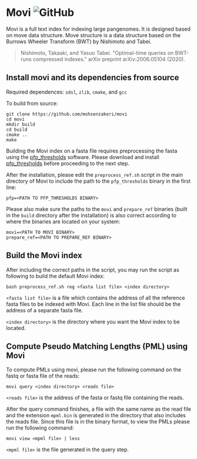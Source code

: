 # Movi ![GitHub](https://img.shields.io/github/license/mohsenzakeri/movi?color=green)

Movi is a full text index for indexing large pangenomes. It is designed based on move data structure. Move structure is a data structure based on the Burrows Wheeler Transform (BWT) by Nishimoto and Tabei.

>Nishimoto, Takaaki, and Yasuo Tabei. "Optimal-time queries on BWT-runs compressed indexes." arXiv preprint arXiv:2006.05104 (2020).

## Install movi and its dependencies from source


Required dependences: `sdsl`, `zlib`, `cmake`, and `gcc`

To build from source:
```
git clone https://github.com/mohsenzakeri/movi
cd movi
mkdir build
cd build
cmake ..
make
```

Building the Movi index on a fasta file requires preprocessing the fasta using the [pfp_thresholds](https://github.com/maxrossi91/pfp-thresholds) software. 
Please download and install [pfp_thresholds](https://github.com/maxrossi91/pfp-thresholds) before proceeding to the next step.

After the installation, please edit the `preprocess_ref.sh` script in the main directory of Movi to include the path to the `pfp_thresholds` binary in the first line:
```
pfp=<PATH TO PFP_THRESHOLDS BINARY>
```

Please also make sure the paths to the `movi` and `prepare_ref` binaries (built in the `build` directory after the installation) is also correct according to where the binaries are located on your system:
```
movi=<PATH TO MOVI BINARY>
prepare_ref=<PATH TO PREPARE_REF BINARY>
```

## Build the Movi index

After including the correct paths in the script, you may run the script as following to build the default Movi index:
```
bash preprocess_ref.sh reg <fasta list file> <index directory>
```
`<fasta list file>` is a file which contains the address of all the reference fasta files to be indexed with Movi. Each line in the list file should be the address of a separate fasta file.

`<index directory>` is the directory where you want the Movi index to be located.

## Compute Pseudo Matching Lengths (PML) using Movi

To compute PMLs using movi, please run the following command on the fastq or fasta file of the reads:
```
movi query <index directory> <reads file>
```
`<reads file>` is the address of the fasta or fastq file containing the reads.

After the query command finishes, a file with the same name as the read file and the extension `mpml.bin` is generated in the directory that also includes the reads file.
Since this file is in the binary format, to view the PMLs please run the following command:
```
movi view <mpml file> | less
```
`<mpml file>` is the file generated in the query step.
